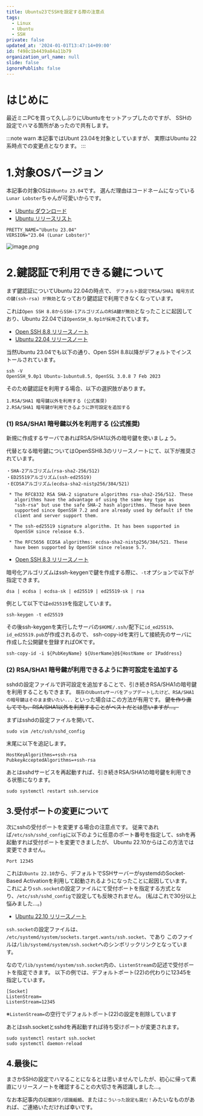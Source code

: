 ```yaml
---
title: Ubuntu23でSSHを設定する際の注意点
tags:
  - Linux
  - Ubuntu
  - SSH
private: false
updated_at: '2024-01-01T13:47:14+09:00'
id: f498c1b4439a84a11b79
organization_url_name: null
slide: false
ignorePublish: false
---
```


# はじめに
<!-- 発端や概要を記載 -->
最近ミニPCを買って久しぶりにUbuntuをセットアップしたのですが、
SSHの設定でハマる箇所があったので共有します。

:::note warn
本記事ではUbunt 23.04を対象としていますが、
実際はUbuntu 22系時点での変更点となります。
:::


<!-- 各チャプター -->
<a id="#Chapter1"></a>

# 1.対象OSバージョン
本記事の対象OSは`Ubuntu 23.04`です。
選んだ理由はコードネームになっている`Lunar Lobster`ちゃんが可愛いからです。

* [Ubuntu ダウンロード](https://jp.ubuntu.com/download)
* [Ubuntu リリースリスト](https://wiki.ubuntu.com/Releases)

```text:/etc/os-release 抜粋
PRETTY_NAME="Ubuntu 23.04"
VERSION="23.04 (Lunar Lobster)"
```
![image.png](https://qiita-image-store.s3.ap-northeast-1.amazonaws.com/0/3491064/50cde5db-ad29-6370-d79d-cc97cfc3970e.png)

<a id="#Chapter2"></a>

# 2.鍵認証で利用できる鍵について
まず鍵認証についてUbuntu 22.04の時点で、
`デフォルト設定でRSA/SHA1 暗号方式の鍵(ssh-rsa) が無効`となっており鍵認証で利用できなくなっています。

これは`Open SSH 8.8からSSH-1アルゴリズムのRSA鍵が無効`となったことに起因しており、Ubuntu 22.04では`OpenSSH_8.9p1が採用`されています。

* [Open SSH 8.8  リリースノート](https://www.openssh.com/txt/release-8.8)
* [Ubuntu 22.04 リリースノート](https://discourse.ubuntu.com/t/jammy-jellyfish-release-notes/24668)

当然Ubuntu 23.04でも以下の通り、Open SSH 8.8以降がデフォルトでインストールされています。
```text: Ubuntu 23.04のOpenSSHバージョン
ssh -V
OpenSSH_9.0p1 Ubuntu-1ubuntu8.5, OpenSSL 3.0.8 7 Feb 2023
```

そのため鍵認証を利用する場合、以下の選択肢があります。
```
1.RSA/SHA1 暗号鍵以外を利用する (公式推奨)
2.RSA/SHA1 暗号鍵が利用できるように許可設定を追加する
```

### (1) RSA/SHA1 暗号鍵以外を利用する (公式推奨)

新規に作成するサーバであればRSA/SHA1以外の暗号鍵を使いましょう。

代替となる暗号鍵についてはOpenSSH8.3のリリースノートにて、以下が推奨されています。

```text:推奨されている暗号鍵 (暗号化アルゴリズム)
・SHA-2アルゴリズム(rsa-sha2-256/512)
・ED25519アルゴリズム(ssh-ed25519)
・ECDSAアルゴリズム(ecdsa-sha2-nistp256/384/521)
```
```text:Open SSH 8.3  リリースノート抜粋
 * The RFC8332 RSA SHA-2 signature algorithms rsa-sha2-256/512. These
   algorithms have the advantage of using the same key type as
   "ssh-rsa" but use the safe SHA-2 hash algorithms. These have been
   supported since OpenSSH 7.2 and are already used by default if the
   client and server support them.

 * The ssh-ed25519 signature algorithm. It has been supported in
   OpenSSH since release 6.5.

 * The RFC5656 ECDSA algorithms: ecdsa-sha2-nistp256/384/521. These
   have been supported by OpenSSH since release 5.7.
```
* [Open SSH 8.3  リリースノート](https://www.openssh.com/txt/release-8.3)


暗号化アルゴリズムはssh-keygenで鍵を作成する際に、`-t`オプションで以下が指定できます。
```text:指定できる暗号化アルゴリズム
dsa | ecdsa | ecdsa-sk | ed25519 | ed25519-sk | rsa
```

例として以下では`ed25519`を指定しています。

```text:鍵作成 コマンド例
ssh-keygen -t ed25519
```

その後ssh-keygenを実行したサーバの`$HOME/.ssh/`配下に`id_ed25519`、`id_ed25519.pub`が作成されるので、
ssh-copy-idを実行して接続先のサーバに作成した公開鍵を登録すればOKです。
```text:公開鍵登録 コマンド例
ssh-copy-id -i ${PubKeyName} ${UserName}@${HostName or IPaddress}
```

### (2) RSA/SHA1 暗号鍵が利用できるように許可設定を追加する

sshdの設定ファイルで許可設定を追加することで、引き続きRSA/SHA1の暗号鍵を利用することもできます。
`既存のUbuntuサーバをアップデートしたけど、RSA/SHA1の暗号鍵はそのまま使いたい...`
といった場合はこの方法が有用です。
~~鍵を作り直してでも、RSA/SHA1以外を利用することがベストだとは思いますが...。~~

まずはsshdの設定ファイルを開いて、
```text:sshd設定ファイル
sudo vim /etc/ssh/sshd_config
```
末尾に以下を追記します。
```text:追記内容
HostKeyAlgorithms=+ssh-rsa
PubkeyAcceptedAlgorithms=+ssh-rsa
```

あとはsshdサービスを再起動すれば、引き続きRSA/SHA1の暗号鍵を利用できる状態になります。
```text:sshdの再起動
sudo systemctl restart ssh.service
```

<a id="#Chapter3"></a>

## 3.受付ポートの変更について

次にsshの受付ポートを変更する場合の注意点です。
従来であれば`/etc/ssh/sshd_config`に以下のように任意のポート番号を指定して、sshを再起動すれば受付ポートを変更できましたが、
Ubuntu 22.10からはこの方法では変更できません。
```text:従来のポート設定方法 (/etc/ssh/sshd_config)
Port 12345
```

これは`Ubuntu 22.10`から、デフォルトでSSHサーバーがsystemdのSocket-Based Activationを利用して起動されるようになったことに起因しています。
これにより`ssh.socket`の設定ファイルにて受付ポートを指定する方式となり、`/etc/ssh/sshd_config`で設定しても反映されません。
(私はこれで30分以上悩みました...。)

* [Ubuntu 22.10 リリースノート](https://discourse.ubuntu.com/t/kinetic-kudu-release-notes/27976)

`ssh.socket`の設定ファイルは、
`/etc/systemd/system/sockets.target.wants/ssh.socket`、であり
このファイルは`/lib/systemd/system/ssh.socket`へのシンボリックリンクとなっています。

なので`/lib/systemd/system/ssh.socket`内の、`ListenStream`の記述で受付ポートを指定できます。
以下の例では、デフォルトポート(22)の代わりに12345を指定しています。

```text:受付ポート指定 (/lib/systemd/system/ssh.socket)
[Socket]
ListenStream=
ListenStream=12345
```
※`ListenStream=`の空行でデフォルトポート(22)の設定を削除しています


あとはssh.socketとsshdを再起動すれば待ち受けポートが変更されます。
```text:ssh.socket再起動
sudo systemctl restart ssh.socket
sudo systemctl daemon-reload
```

<a id="#Chapter4"></a>

## 4.最後に
まさかSSHの設定でハマることになるとは思いませんでしたが、初心に帰って素直にリリースノートを確認することの大切さを再認識しました...。

なお本記事内の`記載誤り/認識齟齬`、または`こういった設定も罠だ！`みたいなものがあれば、ご連絡いただければ幸いです。
